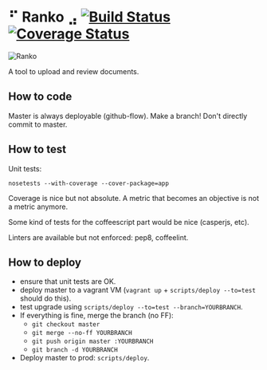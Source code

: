# ⠋ Ranko ⣠ [![Build Status](https://secure.travis-ci.org/cloverfeed/ranko.png)](http://travis-ci.org/cloverfeed/ranko) [![Coverage Status](https://coveralls.io/repos/cloverfeed/ranko/badge.png)](https://coveralls.io/r/cloverfeed/ranko)

![Ranko](http://us.tintin.com/wp-content/uploads/2011/09/characters-ranko-the-gorilla-sm.jpg)

A tool to upload and review documents.

## How to code

Master is always deployable (github-flow).
Make a branch! Don't directly commit to master.

## How to test

Unit tests:

    nosetests --with-coverage --cover-package=app

Coverage is nice but not absolute. A metric that becomes an objective is not a
metric anymore.

Some kind of tests for the coffeescript part would be nice (casperjs, etc).

Linters are available but not enforced: pep8, coffeelint.

## How to deploy

  - ensure that unit tests are OK.
  - deploy master to a vagrant VM (`vagrant up` + `scripts/deploy --to=test` should do this).
  - test upgrade using `scripts/deploy --to=test --branch=YOURBRANCH`.
  - If everything is fine, merge the branch (no FF):
    - `git checkout master`
    - `git merge --no-ff YOURBRANCH`
    - `git push origin master :YOURBRANCH`
    - `git branch -d YOURBRANCH`
  - Deploy master to prod: `scripts/deploy`.
